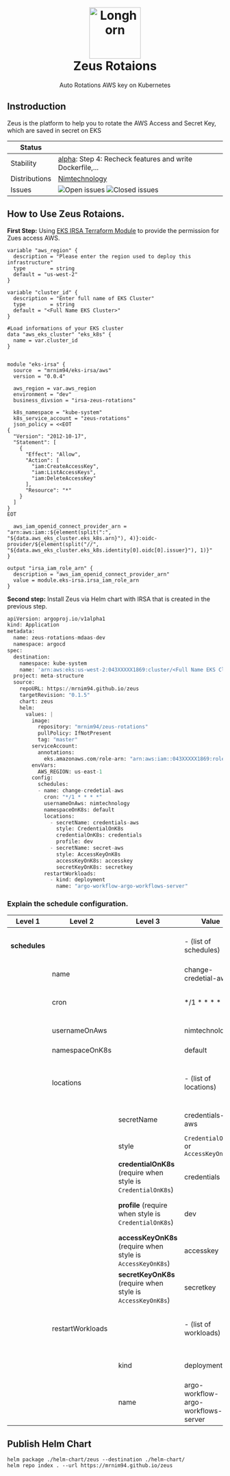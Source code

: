 <h1 align="center" style="border-bottom: none">
    <a href="https://nimtechnology.com/2023/07/02/zeus-retention-project/" target="_blank"><img alt="Longhorn" width="120px" src="https://nimtechnology.com/wp-content/uploads/2023/07/2185568.png"></a><br>Zeus Rotaions
</h1>

<p align="center">Auto Rotations AWS key on Kubernetes</p>


## Instroduction
Zeus is the platform to help you to rotate the AWS Access and Secret Key, which are saved in secret on EKS

<!-- status autogenerated section -->
| Status        |                                                                                                                                                                                                                                                                                                                          |
| ------------- |--------------------------------------------------------------------------------------------------------------------------------------------------------------------------------------------------------------------------------------------------------------------------------------------------------------------------|
| Stability     | [alpha]: Step 4: Recheck features and write Dockerfile,...                                                                                                                                                                                                                          |
| Distributions | [Nimtechnology]                                                                                                                                                                                                                                                                                                          |
| Issues        | ![Open issues](https://img.shields.io/github/issues-search/mrnim94/zeus?query=is%3Aissue%20is%3Aopen%20label%3Abug%20&label=open&color=orange&logo=github) ![Closed issues](https://img.shields.io/github/issues-search/mrnim94/zeus?query=is%3Aissue%20is%3Aopen%20label%3Aclosed%20&label=open&color=blue&logo=github) |

[alpha]: https://github.com/open-telemetry/opentelemetry-collector#alpha
[Nimtechnology]: https://nimtechnology.com/2023/07/02/zeus-retention-project/
<!-- end autogenerated section -->

## How to Use Zeus Rotaions.

**First Step:** Using [EKS IRSA Terraform Module](https://registry.terraform.io/modules/mrnim94/eks-irsa/aws/latest) to provide the permission for Zues access AWS.

```hcl
variable "aws_region" {
  description = "Please enter the region used to deploy this infrastructure"
  type        = string
  default = "us-west-2"  
}

variable "cluster_id" {
  description = "Enter full name of EKS Cluster"
  type        = string
  default = "<Full Name EKS Cluster>" 
}

#Load informations of your EKS cluster
data "aws_eks_cluster" "eks_k8s" {
  name = var.cluster_id
}


module "eks-irsa" {
  source  = "mrnim94/eks-irsa/aws"
  version = "0.0.4"

  aws_region = var.aws_region
  environment = "dev"
  business_divsion = "irsa-zeus-rotations"

  k8s_namespace = "kube-system"
  k8s_service_account = "zeus-rotations"
  json_policy = <<EOT
{
  "Version": "2012-10-17",
  "Statement": [
    {
      "Effect": "Allow",
      "Action": [
        "iam:CreateAccessKey",
        "iam:ListAccessKeys",
        "iam:DeleteAccessKey"
      ],
      "Resource": "*"
    }
  ]
}
EOT

  aws_iam_openid_connect_provider_arn = "arn:aws:iam::${element(split(":", "${data.aws_eks_cluster.eks_k8s.arn}"), 4)}:oidc-provider/${element(split("//", "${data.aws_eks_cluster.eks_k8s.identity[0].oidc[0].issuer}"), 1)}"
}

output "irsa_iam_role_arn" {
  description = "aws_iam_openid_connect_provider_arn"
  value = module.eks-irsa.irsa_iam_role_arn
}
```

**Second step:** Install Zeus via Helm chart with IRSA that is created in the previous step.

```python
apiVersion: argoproj.io/v1alpha1
kind: Application
metadata:
  name: zeus-rotations-mdaas-dev
  namespace: argocd
spec:
  destination:
    namespace: kube-system
    name: 'arn:aws:eks:us-west-2:043XXXXX1869:cluster/<Full Name EKS Cluster>'
  project: meta-structure
  source:
    repoURL: https://mrnim94.github.io/zeus
    targetRevision: "0.1.5"
    chart: zeus
    helm:
      values: |
        image:
          repository: "mrnim94/zeus-rotations"
          pullPolicy: IfNotPresent
          tag: "master"
        serviceAccount:
          annotations:
            eks.amazonaws.com/role-arn: "arn:aws:iam::043XXXXX1869:role/irsa-zeus-rotations-dev-irsa-iam-role"
        envVars:
          AWS_REGION: us-east-1
        config:
          schedules:
          - name: change-credetial-aws
            cron: "*/1 * * * *"
            usernameOnAws: nimtechnology
            namespaceOnK8s: default
            locations:
              - secretName: credentials-aws
                style: CredentialOnK8s
                credentialOnK8s: credentials
                profile: dev
              - secretName: secret-aws
                style: AccessKeyOnK8s
                accessKeyOnK8s: accesskey
                secretKeyOnK8s: secretkey
            restartWorkloads:
              - kind: deployment
                name: "argo-workflow-argo-workflows-server"
```

### Explain the schedule configuration.

| Level 1       | Level 2          | Level 3                                                       | Value                                 | Type        | Description                                       |
|---------------|------------------|---------------------------------------------------------------|---------------------------------------|-------------|---------------------------------------------------|
| **schedules** |                  |                                                               | - (list of schedules)                 | List        | Top-level list for all schedule configurations    |
|               | name             |                                                               | change-credetial-aws                  | String      | Name of the schedule                              |
|               | cron             |                                                               | */1 * * * *                           | Cron String | Cron schedule, runs every minute                  |
|               | usernameOnAws    |                                                               | nimtechnology                         | String      | AWS username                                      |
|               | namespaceOnK8s   |                                                               | default                               | String      | Kubernetes namespace                              |
|               | locations        |                                                               | - (list of locations)                 | List        | List of location configurations for the schedule  |
|               |                  | secretName                                                    | credentials-aws                       | String      | Name of the secret in Kubernetes                  |
|               |                  | style                                                         | `CredentialOnK8s` or `AccessKeyOnK8s` | String      | Style/type of the credential                      |
|               |                  | **credentialOnK8s** (require when style is `CredentialOnK8s`) | credentials                           | String      | Key Name of Secret is holding AWS credential      |
|               |                  | **profile** (require when style is `CredentialOnK8s`)         | dev                                   | String      | AWS profile in credential that you want to change |
|               |                  | **accessKeyOnK8s** (require when style is `AccessKeyOnK8s`)   | accesskey                             | String      | Key Name of Secret is holding AWS access key      |
|               |                  | **secretKeyOnK8s** (require when style is `AccessKeyOnK8s`)   | secretkey                             | String      | Key Name of Secret is holding AWS secret key      |
|               | restartWorkloads |                                                               | - (list of workloads)                 | List        | List of workloads to restart on schedule change   |
|               |                  | kind                                                          | deployment                            | String      | Type of the Kubernetes workload                   |
|               |                  | name                                                          | argo-workflow-argo-workflows-server   | String      | Name of the Kubernetes workload                   |


## Publish Helm Chart

```
helm package ./helm-chart/zeus --destination ./helm-chart/
helm repo index . --url https://mrnim94.github.io/zeus
```
